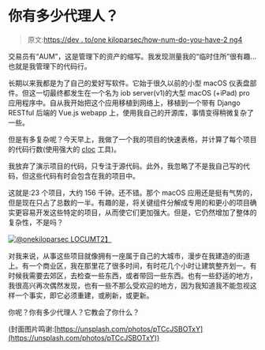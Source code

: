 # 你有多少代理人？

> 原文:[https://dev . to/one kiloparsec/how-num-do-you-have-2 ng4](https://dev.to/onekiloparsec/how-many-locum-do-you-have-2ng4)

交易员有“AUM”，这是管理下的资产的缩写。我发现测量我的“临时住所”很有趣...也就是我管理下的代码行。

长期以来我都是为了自己的爱好写软件。它始于很久以前的小型 macOS 仪表盘部件。但这一切最终都发生在一个名为 iob server(v1)的大型 macOS (+iPad) pro 应用程序中。自从我开始把这个应用移植到网络上，移植到一个带有 Django RESTful 后端的 Vue.js webapp 上，使用我自己的开源库，事情变得稍微复杂了一些。

但是有多复杂呢？今天早上，我做了一个我的项目的快速表格，并计算了每个项目的代码行数(使用强大的 [cloc](https://github.com/AlDanial/cloc) 工具)。

我放弃了演示项目的代码，只专注于源代码。此外，我忽略了不是我自己写的代码，但这些代码有时会包含在我的项目中。

这就是:23 个项目，大约 156 千钟。还不错。那个 macOS 应用还是挺有气势的，但是现在只占了总数的一半。有趣的是，将关键组件分解成专用的和更小的项目确实更容易开发这些特定的项目，从而使它们更加强大。但是，它仍然增加了整体的复杂性，不是吗？

[![@onekiloparsec LOCUM](../Images/715abf58662458a8a2c062b467bc8ec8.png)T2】](https://res.cloudinary.com/practicaldev/image/fetch/s--OLdMvLXA--/c_limit%2Cf_auto%2Cfl_progressive%2Cq_auto%2Cw_880/http://onekilopars.ec/wp-content/uploads/2018/11/locum.jpeg)

对我来说，从事这些项目就像拥有一座属于自己的大城市，漫步在我建造的街道上。有一个商业区，我在那里花了很多时间，有时花几个小时让建筑整齐划一。有时候我需要去郊区，去检查一些东西，或者带回一些东西。也有一些舒适的地方，我很高兴再次偶然发现，也有一些不那么受欢迎的地方，因为我知道我不能忽视这样一个事实，即它必须重建，或刷新，或更新。

你呢？你有多少代理人？它教会了你什么？

(封面图片鸣谢:[https://unsplash.com/photos/pTCcJSBOTxY](https://unsplash.com/photos/pTCcJSBOTxY))